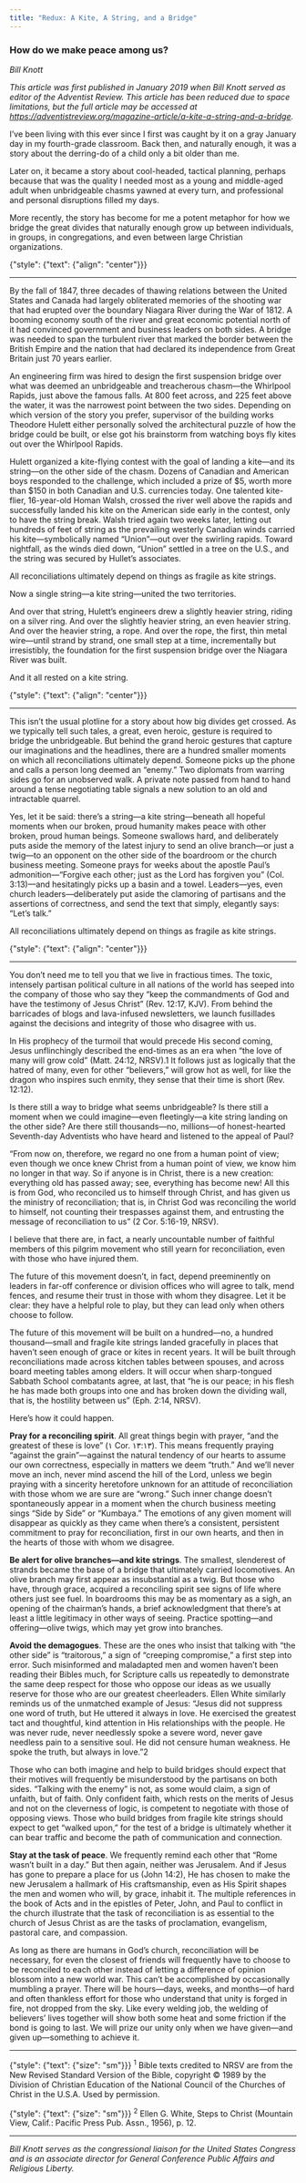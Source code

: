```yaml
---
title: "Redux: A Kite, A String, and a Bridge"
---
```


### How do we make peace among us?

_Bill Knott_

_This article was first published in January 2019 when Bill Knott served as editor of the Adventist Review. This article has been reduced due to space limitations, but the full article may be accessed at https://adventistreview.org/magazine-article/a-kite-a-string-and-a-bridge._

I’ve been living with this ever since I first was caught by it on a gray January day in my fourth-grade classroom. Back then, and naturally enough, it was a story about the derring-do of a child only a bit older than me.

Later on, it became a story about cool-headed, tactical planning, perhaps because that was the quality I needed most as a young and middle-aged adult when unbridgeable chasms yawned at every turn, and professional and personal disruptions filled my days.

More recently, the story has become for me a potent metaphor for how we bridge the great divides that naturally enough grow up between individuals, in groups, in congregations, and even between large Christian organizations.

{"style": {"text": {"align": "center"}}}
***

By the fall of 1847, three decades of thawing relations between the United States and Canada had largely obliterated memories of the shooting war that had erupted over the boundary Niagara River during the War of 1812. A booming economy south of the river and great economic potential north of it had convinced government and business leaders on both sides. A bridge was needed to span the turbulent river that marked the border between the British Empire and the nation that had declared its independence from Great Britain just 70 years earlier.

An engineering firm was hired to design the first suspension bridge over what was deemed an unbridgeable and treacherous chasm—the Whirlpool Rapids, just above the famous falls. At 800 feet across, and 225 feet above the water, it was the narrowest point between the two sides. Depending on which version of the story you prefer, supervisor of the building works Theodore Hulett either personally solved the architectural puzzle of how the bridge could be built, or else got his brainstorm from watching boys fly kites out over the Whirlpool Rapids.

Hulett organized a kite-flying contest with the goal of landing a kite—and its string—on the other side of the chasm. Dozens of Canadian and American boys responded to the challenge, which included a prize of $5, worth more than $150 in both Canadian and U.S. currencies today. One talented kite-flier, 16-year-old Homan Walsh, crossed the river well above the rapids and successfully landed his kite on the American side early in the contest, only to have the string break. Walsh tried again two weeks later, letting out hundreds of feet of string as the prevailing westerly Canadian winds carried his kite—symbolically named “Union”—out over the swirling rapids. Toward nightfall, as the winds died down, “Union” settled in a tree on the U.S., and the string was secured by Hullet’s associates.

All reconciliations ultimately depend on things as fragile as kite strings.

Now a single string—a kite string—united the two territories.

And over that string, Hulett’s engineers drew a slightly heavier string, riding on a silver ring. And over the slightly heavier string, an even heavier string. And over the heavier string, a rope. And over the rope, the first, thin metal wire—until strand by strand, one small step at a time, incrementally but irresistibly, the foundation for the first suspension bridge over the Niagara River was built.

And it all rested on a kite string.

{"style": {"text": {"align": "center"}}}
***

This isn’t the usual plotline for a story about how big divides get crossed. As we typically tell such tales, a great, even heroic, gesture is required to bridge the unbridgeable. But behind the grand heroic gestures that capture our imaginations and the headlines, there are a hundred smaller moments on which all reconciliations ultimately depend. Someone picks up the phone and calls a person long deemed an “enemy.” Two diplomats from warring sides go for an unobserved walk. A private note passed from hand to hand around a tense negotiating table signals a new solution to an old and intractable quarrel.

Yes, let it be said: there’s a string—a kite string—beneath all hopeful moments when our broken, proud humanity makes peace with other broken, proud human beings. Someone swallows hard, and deliberately puts aside the memory of the latest injury to send an olive branch—or just a twig—to an opponent on the other side of the boardroom or the church business meeting. Someone prays for weeks about the apostle Paul’s admonition—“Forgive each other; just as the Lord has forgiven you” (Col. 3:13)—and hesitatingly picks up a basin and a towel. Leaders—yes, even church leaders—deliberately put aside the clamoring of partisans and the assertions of correctness, and send the text that simply, elegantly says: “Let’s talk.”

All reconciliations ultimately depend on things as fragile as kite strings.

{"style": {"text": {"align": "center"}}}
***

You don’t need me to tell you that we live in fractious times. The toxic, intensely partisan political culture in all nations of the world has seeped into the company of those who say they “keep the commandments of God and have the testimony of Jesus Christ” (Rev. 12:17, KJV). From behind the barricades of blogs and lava-infused newsletters, we launch fusillades against the decisions and integrity of those who disagree with us.

In His prophecy of the turmoil that would precede His second coming, Jesus unflinchingly described the end-times as an era when “the love of many will grow cold” (Matt. 24:12, NRSV).1 It follows just as logically that the hatred of many, even for other “believers,” will grow hot as well, for like the dragon who inspires such enmity, they sense that their time is short (Rev. 12:12).

Is there still a way to bridge what seems unbridgeable? Is there still a moment when we could imagine—even fleetingly—a kite string landing on the other side? Are there still thousands—no, millions—of honest-hearted Seventh-day Adventists who have heard and listened to the appeal of Paul?

“From now on, therefore, we regard no one from a human point of view; even though we once knew Christ from a human point of view, we know him no longer in that way. So if anyone is in Christ, there is a new creation: everything old has passed away; see, everything has become new! All this is from God, who reconciled us to himself through Christ, and has given us the ministry of reconciliation; that is, in Christ God was reconciling the world to himself, not counting their trespasses against them, and entrusting the message of reconciliation to us” (2 Cor. 5:16-19, NRSV).

I believe that there are, in fact, a nearly uncountable number of faithful members of this pilgrim movement who still yearn for reconciliation, even with those who have injured them.

The future of this movement doesn’t, in fact, depend preeminently on leaders in far-off conference or division offices who will agree to talk, mend fences, and resume their trust in those with whom they disagree. Let it be clear: they have a helpful role to play, but they can lead only when others choose to follow.

The future of this movement will be built on a hundred—no, a hundred thousand—small and fragile kite strings landed gracefully in places that haven’t seen enough of grace or kites in recent years. It will be built through reconciliations made across kitchen tables between spouses, and across board meeting tables among elders. It will occur when sharp-tongued Sabbath School combatants agree, at last, that “he is our peace; in his flesh he has made both groups into one and has broken down the dividing wall, that is, the hostility between us” (Eph. 2:14, NRSV).

Here’s how it could happen.

**Pray for a reconciling spirit**. All great things begin with prayer, “and the greatest of these is love” (١ Cor. ١٣:١٣). This means frequently praying “against the grain”—against the natural tendency of our hearts to assume our own correctness, especially in matters we deem “truth.” And we’ll never move an inch, never mind ascend the hill of the Lord, unless we begin praying with a sincerity heretofore unknown for an attitude of reconciliation with those whom we are sure are “wrong.” Such inner change doesn’t spontaneously appear in a moment when the church business meeting sings “Side by Side” or “Kumbaya.” The emotions of any given moment will disappear as quickly as they came when there’s a consistent, persistent commitment to pray for reconciliation, first in our own hearts, and then in the hearts of those with whom we disagree.

**Be alert for olive branches—and kite strings**. The smallest, slenderest of strands became the base of a bridge that ultimately carried locomotives. An olive branch may first appear as insubstantial as a twig. But those who have, through grace, acquired a reconciling spirit see signs of life where others just see fuel. In boardrooms this may be as momentary as a sigh, an opening of the chairman’s hands, a brief acknowledgment that there’s at least a little legitimacy in other ways of seeing. Practice spotting—and offering—olive twigs, which may yet grow into branches.

**Avoid the demagogues**. These are the ones who insist that talking with “the other side” is “traitorous,” a sign of “creeping compromise,” a first step into error. Such misinformed and maladapted men and women haven’t been reading their Bibles much, for Scripture calls us repeatedly to demonstrate the same deep respect for those who oppose our ideas as we usually reserve for those who are our greatest cheerleaders. Ellen White similarly reminds us of the unmatched example of Jesus: “Jesus did not suppress one word of truth, but He uttered it always in love. He exercised the greatest tact and thoughtful, kind attention in His relationships with the people. He was never rude, never needlessly spoke a severe word, never gave needless pain to a sensitive soul. He did not censure human weakness. He spoke the truth, but always in love.”2

Those who can both imagine and help to build bridges should expect that their motives will frequently be misunderstood by the partisans on both sides. “Talking with the enemy” is not, as some would claim, a sign of unfaith, but of faith. Only confident faith, which rests on the merits of Jesus and not on the cleverness of logic, is competent to negotiate with those of opposing views. Those who build bridges from fragile kite strings should expect to get “walked upon,” for the test of a bridge is ultimately whether it can bear traffic and become the path of communication and connection.

**Stay at the task of peace**. We frequently remind each other that “Rome wasn’t built in a day.” But then again, neither was Jerusalem. And if Jesus has gone to prepare a place for us (John 14:2), He has chosen to make the new Jerusalem a hallmark of His craftsmanship, even as His Spirit shapes the men and women who will, by grace, inhabit it. The multiple references in the book of Acts and in the epistles of Peter, John, and Paul to conflict in the church illustrate that the task of reconciliation is as essential to the church of Jesus Christ as are the tasks of proclamation, evangelism, pastoral care, and compassion.

As long as there are humans in God’s church, reconciliation will be necessary, for even the closest of friends will frequently have to choose to be reconciled to each other instead of letting a difference of opinion blossom into a new world war. This can’t be accomplished by occasionally mumbling a prayer. There will be hours—days, weeks, and months—of hard and often thankless effort for those who understand that unity is forged in fire, not dropped from the sky. Like every welding job, the welding of believers’ lives together will show both some heat and some friction if the bond is going to last. We will prize our unity only when we have given—and given up—something to achieve it. 

---

{"style": {"text": {"size": "sm"}}}
<sup>1</sup> Bible texts credited to NRSV are from the New Revised Standard Version of the Bible, copyright © 1989 by the Division of Christian Education of the National Council of the Churches of Christ in the U.S.A. Used by permission.

{"style": {"text": {"size": "sm"}}}
<sup>2</sup> Ellen G. White, Steps to Christ (Mountain View, Calif.: Pacific Press Pub. Assn., 1956), p. 12.

---

_Bill Knott serves as the congressional liaison for the United States Congress and is an associate director for General Conference Public Affairs and Religious Liberty._

